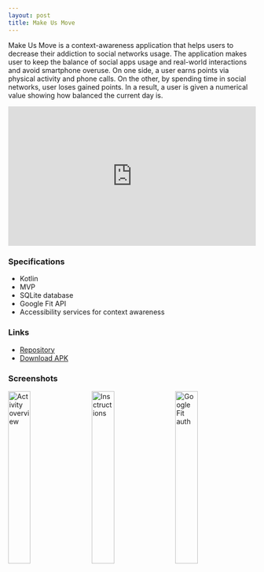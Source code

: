 ```yaml
---
layout: post
title: Make Us Move
---
```


Make Us Move is a context-awareness application that helps users to decrease their addiction to social networks usage. The application makes user to keep the balance of social apps usage and real-world interactions and avoid smartphone overuse. On one side, a user earns points via physical activity and phone calls. On the other, by spending time in social networks, user loses gained points. In a result, a user is given a numerical value showing how balanced the current day is.

<div style="position:relative;padding-top:56.25%;">
  <iframe src="https://www.youtube.com/embed/kXLNe0I28Xg" frameborder="0" allowfullscreen
    style="position:absolute;top:0;left:0;width:100%;height:100%;"></iframe>
</div>

### Specifications
* Kotlin
* MVP
* SQLite database
* Google Fit API
* Accessibility services for context awareness

### Links
* [Repository](https://github.com/laojala/MUM)
* [Download APK](https://github.com/laojala/MUM/raw/master/app/release/app-universal-release.apk)

### Screenshots

<div style="position:relative;">
  <img style="display: inline;" title="Activity overview" alt="Activity overview" 
    src="{{ site.baseurl }}/images/app-mum-1.png" width="30%" />
  <img style="display: inline; margin-left: 3%;" title="Insctructions" alt="Insctructions" 
    src="{{ site.baseurl }}/images/app-mum-2.png" width="30%" />
  <img style="display: inline; margin-left: 3%;" title="Google Fit auth" alt="Google Fit auth" 
    src="{{ site.baseurl }}/images/app-mum-3.png" width="30%" />  
</div>
<br>
